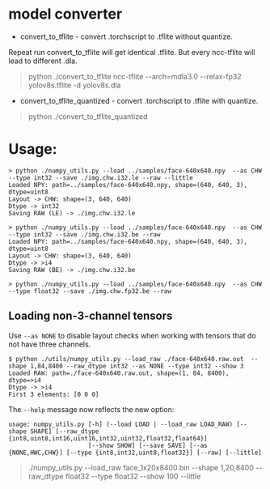 # model converter

* convert_to_tflite - convert .torchscript to .tflite without quantize.

Repeat run convert_to_tflite will get identical .tflite.
But every ncc-tflite will lead to different .dla.

> python ./convert_to_tflite
> ncc-tflite --arch=mdla3.0 --relax-fp32  yolov8s.tflite -d yolov8s.dla

* convert_to_tflite_quantized - convert .torchscript to .tflite with quantize.
> python ./convert_to_tflite_quantized

# Usage:
```
> python ./numpy_utils.py --load ../samples/face-640x640.npy  --as CHW --type int32 --save ./img.chw.i32.le --raw --little
Loaded NPY: path=../samples/face-640x640.npy, shape=(640, 640, 3), dtype=uint8
Layout -> CHW: shape=(3, 640, 640)
Dtype -> int32
Saving RAW (LE) -> ./img.chw.i32.le
```
```
> python ./numpy_utils.py --load ../samples/face-640x640.npy  --as CHW --type int32 --save ./img.chw.i32.be --raw
Loaded NPY: path=../samples/face-640x640.npy, shape=(640, 640, 3), dtype=uint8
Layout -> CHW: shape=(3, 640, 640)
Dtype -> >i4
Saving RAW (BE) -> ./img.chw.i32.be
```
```
> python ./numpy_utils.py --load ../samples/face-640x640.npy  --as CHW --type float32 --save ./img.chw.fp32.be --raw
```

## Loading non-3-channel tensors

Use `--as NONE` to disable layout checks when working with tensors that do not have three channels.

```
$ python ./utils/numpy_utils.py --load_raw ./face-640x640.raw.out  --shape 1,84,8400 --raw_dtype int32 --as NONE --type int32 --show 3
Loaded RAW: path=./face-640x640.raw.out, shape=(1, 84, 8400), dtype=>i4
Dtype -> >i4
First 3 elements: [0 0 0]
```

The `--help` message now reflects the new option:

```
usage: numpy_utils.py [-h] (--load LOAD | --load_raw LOAD_RAW) [--shape SHAPE] [--raw_dtype {int8,uint8,int16,uint16,int32,uint32,float32,float64}]
                      [--show SHOW] [--save SAVE] [--as {NONE,HWC,CHW}] [--type {int8,int32,uint8,float32}] [--raw] [--little]
```

> ./numpy_utils.py --load_raw  face_1x20x8400.bin --shape 1,20,8400 --raw_dtype float32 --type float32 --show 100 --little
